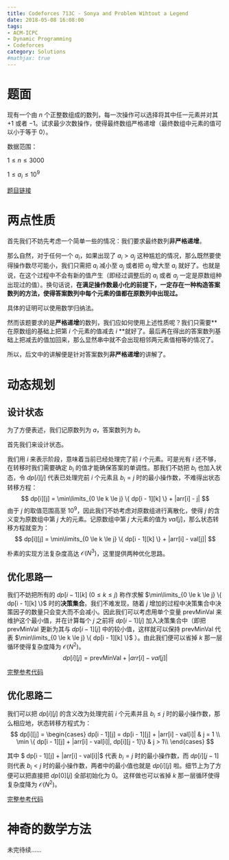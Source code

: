 ```yaml
---
title: Codeforces 713C - Sonya and Problem Wihtout a Legend
date: 2018-05-08 16:08:00
tags: 
- ACM-ICPC
- Dynamic Programming
- Codeforces
category: Solutions
#mathjax: true
---
```


# 题面

现有一个由 $n$ 个正整数组成的数列，每一次操作可以选择将其中任一元素并对其 $+1$ 或者 $-1$。试求最少次数操作，使得最终数组严格递增（最终数组中元素的值可以小于等于 $0$）。

数据范围：

$1 \le n \le 3000$

$1 \le a_i \le 10^9$

[题目链接](http://codeforces.com/contest/713/problem/C)

# 两点性质

首先我们不妨先考虑一个简单一些的情况：我们要求最终数列**非严格递增**。

那么自然，对于任何一个 $a_i$，如果出现了 $a_i > a_j$ 这种尴尬的情况，那么既然要使得操作数尽可能小，我们只需把 $a_i$ 减小至 $a_j$ 或者把 $a_j$ 增大至 $a_i$ 就好了。也就是说，在这个过程中不会有新的值产生（即经过调整后的 $a_i$ 或者 $a_j$ 一定是原数组种出现过的值）。换句话说，**在满足操作数最小化的前提下，一定存在一种构造答案数列的方法，使得答案数列中每个元素的值都在原数列中出现过。**

具体的证明可以使用数学归纳法。

然而该题要求的是**严格递增**的数列，我们应如何使用上述性质呢？我们只需要**在原数组的基础上把第 $i$ 个元素的值减去 $i$ **就好了。最后再在得出的答案数列基础上把减去的值加回来，那么显然串中就不会出现相邻两元素值相等的情况了。

所以，后文中的讲解便是针对答案数列**非严格递增**的讲解了。

# 动态规划

## 设计状态

为了方便表述，我们记原数列为 $a$，答案数列为 $b$。

首先我们来设计状态。

我们用 $i$ 来表示阶段，意味着当前已经处理完了前 $i$ 个元素。可是光有 $i$ 还不够，在转移时我们需要确定 $b_i$ 的值才能确保答案的单调性。那我们不妨把 $b_i$ 也加入状态，令 $dp[i][j]$ 代表已处理完前 $i$ 个元素且 $b_i = j$ 时的最小操作数，不难得出状态转移方程：
$$
dp[i][j] = \min\limits_{0 \le k \le j} \{ dp[i - 1][k] \} + |arr[i] - j|
$$
由于 $j$ 的取值范围高至 $10^9$，因此我们不妨考虑对原数组进行离散化，使得 $j$ 的含义变为原数组中第 $j$ 大的元素。记原数组中第 $j$ 大元素的值为 $val[j]$，那么状态转移方程就变为：
$$
dp[i][j] = \min\limits_{0 \le k \le j} \{ dp[i - 1][k] \} + |arr[i] - val[j]|
$$


朴素的实现方法复杂度高达 $\mathcal{O}(N^3)$，这里提供两种优化思路。

## 优化思路一

我们不妨把所有的 $dp[i - 1][k] \ (0 \le k \le j)$ 称作求解 $\min\limits_{0 \le k \le j} \{ dp[i - 1][k] \}$ 时的**决策集合**。我们不难发现，随着 $j$ 增加的过程中决策集合中决策因子的数量只会变大而不会减小。因此我们可以考虑用单个变量 $\text{prevMinVal}$ 来维护这个最小值，并在计算每个 $j$ 之前将 $dp[i - 1][j]$ 加入决策集合中（即把 $\text{prevMinVal}$ 更新为其与 $dp[i - 1][j]$ 中的较小值，这样就可以保持 $\text{prevMinVal}$ 代表 $\min\limits_{0 \le k \le j} \{ dp[i - 1][k] \}$ ）。由此我们便可以省掉 $k$ 那一层循环使得复杂度降为 $\mathcal{O}(N^2)$。
$$
dp[i][j] = \text{prevMinVal} + |arr[i] - val[j]|
$$

[完整参考代码](https://github.com/codgician/ACM-ICPC/blob/master/Codeforces/713C/dp.cpp)

## 优化思路二

我们可以把 $dp[i][j]$ 的含义改为处理完前 $i$ 个元素并且 $b_i \le j$ 时的最小操作数，那么相应地，状态转移方程式为：
$$
dp[i][j] = 
\begin{cases}
dp[i - 1][j] = dp[i - 1][j] + |arr[i] - val[i]| & j = 1 \\
\min \{ dp[i - 1][j] + |arr[i] - val[i]|, dp[i][j - 1]\} & j > 1\\
\end{cases}
$$

其中 $ dp[i - 1][j] + |arr[i] - val[i]|$ 代表 $b_i = j$ 时的最小操作数，而 $dp[i][j - 1]$ 则代表 $b_i < j$ 时的最小操作数，两者中的最小值也就是 $dp[i][j]$ 啦。细节上为了方便可以把直接把 $dp[0][j]$ 全部初始化为 $0$。 这样做也可以省掉 $k$ 那一层循环使得复杂度降为 $\mathcal{O}(N^2)$。

[完整参考代码](https://github.com/codgician/ACM-ICPC/blob/master/Codeforces/713C/dp_alt.cpp)

# 神奇的数学方法

未完待续……